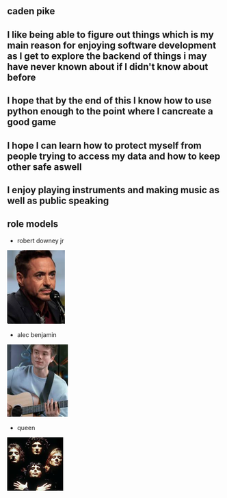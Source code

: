 ## caden pike

## I like being able to figure out things which is my main reason for enjoying software development as I get to explore the backend of things i may have never known about if I didn't know about before

## I hope that by the end of this I know how to use python enough to the point where I cancreate a good game

## I hope I can learn how to protect myself from people trying to access my data and how to keep other safe aswell

## I enjoy playing instruments and making music as well as public speaking

## role models

* robert downey jr


![RobertDowneyJr](https://github.com/caden-pike/caden-pike/blob/main/RobertDowneyJr.png) 

* alec benjamin


![AlecBenjamin](https://github.com/caden-pike/caden-pike/blob/main/alec%20benjamin.png)

* queen


![queen](https://github.com/caden-pike/caden-pike/blob/main/queen.png)

